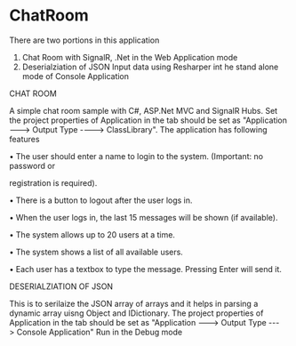 # ChatRoom
There are two portions in this application 
1) Chat Room with SignalR, .Net in the Web Application mode
2) Deserialziation of JSON Input data using Resharper int he stand alone mode of Console Application

CHAT ROOM

A simple chat room sample with C#, ASP.Net MVC and SignalR Hubs.
Set the project properties of Application in the tab should be set as "Application ---> Output Type ----> ClassLibrary".
The application has following features 

• The user should enter a name to login to the system. (Important: no password or

registration is required).

• There is a button to logout after the user logs in.

• When the user logs in, the last 15 messages will be shown (if available).

• The system allows up to 20 users at a time.

• The system shows a list of all available users. 

• Each user has a textbox to type the message. Pressing Enter will send it.

DESERIALZIATION OF JSON

This is to serilaize the JSON array of arrays and it helps in parsing a dynamic array uisng Object and IDictionary.
The project properties of Application in the tab should be set as "Application ---> Output Type ---> Console Application"
Run in the Debug mode
